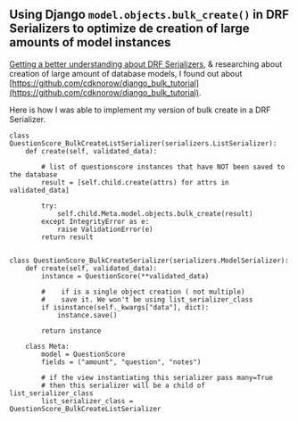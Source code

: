 
## Using Django `model.objects.bulk_create()` in DRF Serializers to optimize de creation of large amounts of model instances

[Getting a better understanding about DRF Serializers](https://github.com/rrhg/rrhg.github.io/blob/master/django/drf_serializers.md), & researching about creation of large amount of database models, I found out about [https://github.com/cdknorow/django_bulk_tutorial](https://github.com/cdknorow/django_bulk_tutorial).

Here is how I was able to implement my version of bulk create in a DRF Serializer.

```
class QuestionScore_BulkCreateListSerializer(serializers.ListSerializer):
    def create(self, validated_data):

        # list of questionscore instances that have NOT been saved to the database
        result = [self.child.create(attrs) for attrs in validated_data]

        try:
            self.child.Meta.model.objects.bulk_create(result)
        except IntegrityError as e:
            raise ValidationError(e)
        return result


class QuestionScore_BulkCreateSerializer(serializers.ModelSerializer):
    def create(self, validated_data):
        instance = QuestionScore(**validated_data)

        #    if is a single object creation ( not multiple)
        #    save it. We won't be using list_serializer_class
        if isinstance(self._kwargs["data"], dict):
            instance.save()

        return instance

    class Meta:
        model = QuestionScore
        fields = ("amount", "question", "notes")

        # if the view instantiating this serializer pass many=True
        # then this serializer will be a child of list_serializer_class
        list_serializer_class =  QuestionScore_BulkCreateListSerializer
        
```

